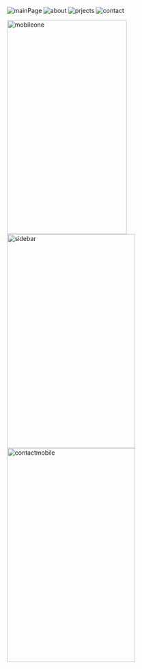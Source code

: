 ![mainPage](https://github.com/laeth0/Laeth-PortFolio/assets/119698773/df766f26-c77d-4365-a200-ffef20c03dd3)
![about](https://github.com/laeth0/Laeth-PortFolio/assets/119698773/d20dfc61-54ca-4ff3-8f15-ec0c302c3acb)
![prjects](https://github.com/laeth0/Laeth-PortFolio/assets/119698773/d63944db-b3d4-4ff4-bfcc-a674bffc0d77)
![contact](https://github.com/laeth0/Laeth-PortFolio/assets/119698773/85bb4a2f-2b1f-4a6e-94ad-dbd1839acbf6)
<div>
  <img width="280" height="500" src="https://github.com/laeth0/Laeth-PortFolio/assets/119698773/20c71102-6353-4e9a-af0c-2b920f52b75e" alt="mobileone" />
  <img width="300" height="500" src="https://github.com/laeth0/Laeth-PortFolio/assets/119698773/c39918f5-726e-4e0c-9337-fc3981b6d9e8" alt="sidebar" />
  <img width="300" height="500" src="https://github.com/laeth0/Laeth-PortFolio/assets/119698773/70b8875b-64e4-44bc-b51c-aa411451fdc0" alt="contactmobile" />
</div>
